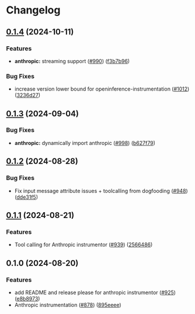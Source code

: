 # Changelog

## [0.1.4](https://github.com/Arize-ai/openinference/compare/python-openinference-instrumentation-anthropic-v0.1.3...python-openinference-instrumentation-anthropic-v0.1.4) (2024-10-11)


### Features

* **anthropic:** streaming support ([#990](https://github.com/Arize-ai/openinference/issues/990)) ([f3b7b96](https://github.com/Arize-ai/openinference/commit/f3b7b96b1ddaf7194253e3233b9124c73a19840a))


### Bug Fixes

* increase version lower bound for openinference-instrumentation ([#1012](https://github.com/Arize-ai/openinference/issues/1012)) ([3236d27](https://github.com/Arize-ai/openinference/commit/3236d2733a46b84d693ddb7092209800cde8cc34))

## [0.1.3](https://github.com/Arize-ai/openinference/compare/python-openinference-instrumentation-anthropic-v0.1.2...python-openinference-instrumentation-anthropic-v0.1.3) (2024-09-04)


### Bug Fixes

* **anthropic:** dynamically import anthropic ([#998](https://github.com/Arize-ai/openinference/issues/998)) ([b627f79](https://github.com/Arize-ai/openinference/commit/b627f796afd2d1499c3bcccfbc17567aa7298df8))

## [0.1.2](https://github.com/Arize-ai/openinference/compare/python-openinference-instrumentation-anthropic-v0.1.1...python-openinference-instrumentation-anthropic-v0.1.2) (2024-08-28)


### Bug Fixes

* Fix input message attribute issues + toolcalling from dogfooding ([#948](https://github.com/Arize-ai/openinference/issues/948)) ([dde31f5](https://github.com/Arize-ai/openinference/commit/dde31f51755e5883561d0e9dc195cff13f38f56e))

## [0.1.1](https://github.com/Arize-ai/openinference/compare/python-openinference-instrumentation-anthropic-v0.1.0...python-openinference-instrumentation-anthropic-v0.1.1) (2024-08-21)


### Features

* Tool calling for Anthropic instrumentor ([#939](https://github.com/Arize-ai/openinference/issues/939)) ([2566486](https://github.com/Arize-ai/openinference/commit/25664860f6226dcc4a4ef9b19e67fdc79135889b))

## 0.1.0 (2024-08-20)


### Features

* add README and release please for anthropic instrumentor ([#925](https://github.com/Arize-ai/openinference/issues/925)) ([e8b8973](https://github.com/Arize-ai/openinference/commit/e8b897357d31b2d611c80f4e2d3c5246e87fab1d))
* Anthropic instrumentation ([#878](https://github.com/Arize-ai/openinference/issues/878)) ([895eeee](https://github.com/Arize-ai/openinference/commit/895eeee6c2e7519acf5f0d6e25598d29c4f56925))
